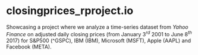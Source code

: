 # closingprices_rproject.io
Showcasing a project where we analyze a time-series dataset from *Yahoo Finance* on adjusted daily closing prices (from January $3^{rd}$ 2001 to June $8^{th}$ 2017) for S&amp;P500 (^GSPC), IBM (IBM), Microsoft (MSFT), Apple (AAPL) and Facebook (META).
